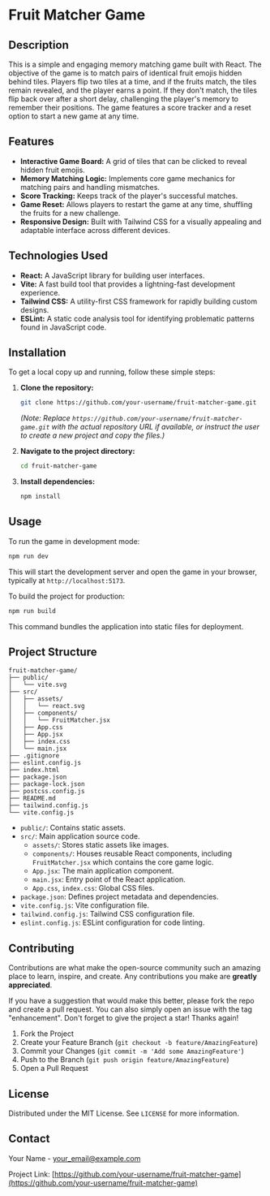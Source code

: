 # Fruit Matcher Game

## Description

This is a simple and engaging memory matching game built with React. The objective of the game is to match pairs of identical fruit emojis hidden behind tiles. Players flip two tiles at a time, and if the fruits match, the tiles remain revealed, and the player earns a point. If they don't match, the tiles flip back over after a short delay, challenging the player's memory to remember their positions. The game features a score tracker and a reset option to start a new game at any time.


## Features

*   **Interactive Game Board:** A grid of tiles that can be clicked to reveal hidden fruit emojis.
*   **Memory Matching Logic:** Implements core game mechanics for matching pairs and handling mismatches.
*   **Score Tracking:** Keeps track of the player's successful matches.
*   **Game Reset:** Allows players to restart the game at any time, shuffling the fruits for a new challenge.
*   **Responsive Design:** Built with Tailwind CSS for a visually appealing and adaptable interface across different devices.




## Technologies Used

*   **React:** A JavaScript library for building user interfaces.
*   **Vite:** A fast build tool that provides a lightning-fast development experience.
*   **Tailwind CSS:** A utility-first CSS framework for rapidly building custom designs.
*   **ESLint:** A static code analysis tool for identifying problematic patterns found in JavaScript code.




## Installation

To get a local copy up and running, follow these simple steps:

1.  **Clone the repository:**
    ```bash
    git clone https://github.com/your-username/fruit-matcher-game.git
    ```
    *(Note: Replace `https://github.com/your-username/fruit-matcher-game.git` with the actual repository URL if available, or instruct the user to create a new project and copy the files.)*

2.  **Navigate to the project directory:**
    ```bash
    cd fruit-matcher-game
    ```

3.  **Install dependencies:**
    ```bash
    npm install
    ```




## Usage

To run the game in development mode:

```bash
npm run dev
```

This will start the development server and open the game in your browser, typically at `http://localhost:5173`.

To build the project for production:

```bash
npm run build
```

This command bundles the application into static files for deployment.




## Project Structure

```
fruit-matcher-game/
├── public/
│   └── vite.svg
├── src/
│   ├── assets/
│   │   └── react.svg
│   ├── components/
│   │   └── FruitMatcher.jsx
│   ├── App.css
│   ├── App.jsx
│   ├── index.css
│   └── main.jsx
├── .gitignore
├── eslint.config.js
├── index.html
├── package.json
├── package-lock.json
├── postcss.config.js
├── README.md
├── tailwind.config.js
└── vite.config.js
```

*   `public/`: Contains static assets.
*   `src/`: Main application source code.
    *   `assets/`: Stores static assets like images.
    *   `components/`: Houses reusable React components, including `FruitMatcher.jsx` which contains the core game logic.
    *   `App.jsx`: The main application component.
    *   `main.jsx`: Entry point of the React application.
    *   `App.css`, `index.css`: Global CSS files.
*   `package.json`: Defines project metadata and dependencies.
*   `vite.config.js`: Vite configuration file.
*   `tailwind.config.js`: Tailwind CSS configuration file.
*   `eslint.config.js`: ESLint configuration for code linting.




## Contributing

Contributions are what make the open-source community such an amazing place to learn, inspire, and create. Any contributions you make are **greatly appreciated**.

If you have a suggestion that would make this better, please fork the repo and create a pull request. You can also simply open an issue with the tag "enhancement".
Don't forget to give the project a star! Thanks again!

1.  Fork the Project
2.  Create your Feature Branch (`git checkout -b feature/AmazingFeature`)
3.  Commit your Changes (`git commit -m 'Add some AmazingFeature'`)
4.  Push to the Branch (`git push origin feature/AmazingFeature`)
5.  Open a Pull Request




## License

Distributed under the MIT License. See `LICENSE` for more information.




## Contact

Your Name - your_email@example.com

Project Link: [https://github.com/your-username/fruit-matcher-game](https://github.com/your-username/fruit-matcher-game)




